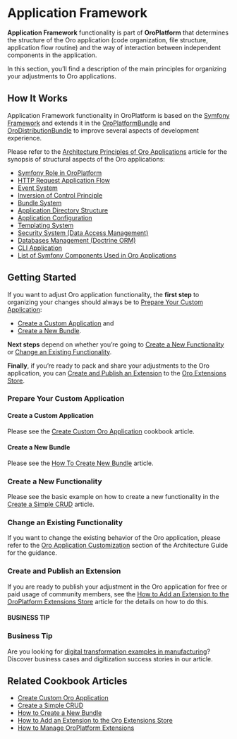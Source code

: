 <a id="dev-guide-application-web-framework"></a>

# Application Framework

**Application Framework** functionality is part of **OroPlatform** that determines the structure of the Oro application (code
organization, file structure, application flow routine) and the way of interaction between independent components in the application.

In this section, you’ll find a description of the main principles for organizing your adjustments to Oro applications.

## How It Works

Application Framework functionality in OroPlatform is based on the <a href="https://symfony.com/" target="_blank">Symfony Framework</a> and extends it in the
<a href="https://github.com/oroinc/platform/tree/master/src/Oro/Bundle/PlatformBundle" target="_blank">OroPlatformBundle</a> and <a href="https://github.com/oroinc/platform/tree/master/src/Oro/Bundle/DistributionBundle" target="_blank">OroDistributionBundle</a> to improve several aspects of development experience.

Please refer to the [Architecture Principles of Oro Applications](architecture-principles.md#dev-guide-application-web-framework-symfony) article
for the synopsis of structural aspects of the Oro applications:

* [Symfony Role in OroPlatform](architecture-principles.md#dev-guide-application-web-framework-symfony-symfony-role-in-oroplatform)
* [HTTP Request Application Flow](architecture-principles.md#dev-guide-application-web-framework-symfony-http-request-application-flow)
* [Event System](architecture-principles.md#dev-guide-application-web-framework-symfony-event-system)
* [Inversion of Control Principle](architecture-principles.md#dev-guide-application-web-framework-symfony-inversion-of-control-principle)
* [Bundle System](architecture-principles.md#dev-guide-application-web-framework-symfony-bundle-system)
* [Application Directory Structure](architecture-principles.md#dev-guide-application-web-framework-symfony-application-directory-structure)
* [Application Configuration](architecture-principles.md#dev-guide-application-web-framework-symfony-application-configuration)
* [Templating System](architecture-principles.md#dev-guide-application-web-framework-symfony-templating-system)
* [Security System (Data Access Management)](architecture-principles.md#dev-guide-application-web-framework-symfony-security-system-data-access-management)
* [Databases Management (Doctrine ORM)](architecture-principles.md#dev-guide-application-web-framework-symfony-databases-management-doctrine-orm)
* [CLI Application](architecture-principles.md#dev-guide-application-web-framework-symfony-cli-application)
* [List of Symfony Components Used in Oro Applications](architecture-principles.md#dev-guide-application-web-framework-symfony-list-of-symfony-components-used-in-oro-applications)

## Getting Started

If you want to adjust Oro application functionality, the **first step** to organizing your changes should always be to
[Prepare Your Custom Application]():

* [Create a Custom Application]() and
* [Create a New Bundle]().

**Next steps** depend on whether you’re going to [Create a New Functionality]() or [Change an Existing Functionality]().

**Finally**, if you’re ready to pack and share your adjustments to the Oro application, you can
[Create and Publish an Extension]() to the <a href="https://extensions.oroinc.com/oroplatform/" target="_blank">Oro Extensions Store</a>.

### Prepare Your Custom Application

#### Create a Custom Application

Please see the [Create Custom Oro Application](../custom-application.md#dev-cookbook-create-custom-oro-application) cookbook article.

#### Create a New Bundle

Please see the [How To Create New Bundle](../../extension/create-bundle.md#dev-cookbook-framework-how-to-create-new-bundle) article.

### Create a New Functionality

Please see the basic example on how to create a new functionality in the
[Create a Simple CRUD](../../entities/crud.md#dev-cookbook-framework-create-simple-crud) article.

### Change an Existing Functionality

If you want to change the existing behavior of the Oro application, please refer to the
[Oro Application Customization](../customization/index.md#architecture-customization-customize) section of the Architecture Guide
for the guidance.

### Create and Publish an Extension

If you are ready to publish your adjustment in the Oro application for free or paid usage of community members, see the
[How to Add an Extension to the OroPlatform Extensions Store](../../extension/add-extension.md#dev-cookbook-framework-how-to-add-extension-to-marketplace)
article for the details on how to do this.

#### BUSINESS TIP
### Business Tip

Are you looking for <a href="https://oroinc.com/b2b-ecommerce/blog/digital-transformation-in-manufacturing/" target="_blank">digital transformation examples in manufacturing</a>? Discover business cases and digitization success stories in our article.

## Related Cookbook Articles

* [Create Custom Oro Application](../custom-application.md#dev-cookbook-create-custom-oro-application)
* [Create a Simple CRUD](../../entities/crud.md#dev-cookbook-framework-create-simple-crud)
* [How to Create a New Bundle](../../extension/create-bundle.md#dev-cookbook-framework-how-to-create-new-bundle)
* [How to Add an Extension to the Oro Extensions Store](../../extension/add-extension.md#dev-cookbook-framework-how-to-add-extension-to-marketplace)
* [How to Manage OroPlatform Extensions](../../extension/install-extension.md#dev-cookbook-framework-how-to-manage-extensions)

<!-- Frontend -->
